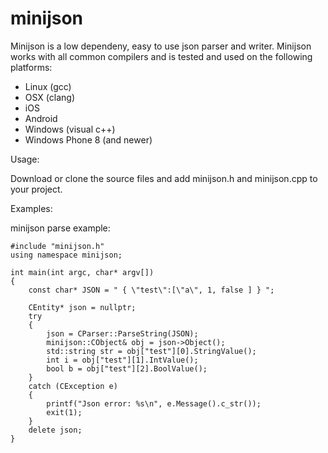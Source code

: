 minijson
========

Minijson is a low dependeny, easy to use json parser and writer. Minijson works with all common compilers and is tested and used on the following platforms:

* Linux (gcc)
* OSX (clang)
* iOS
* Android
* Windows (visual c++)
* Windows Phone 8 (and newer)

Usage:

Download or clone the source files and add minijson.h and minijson.cpp to your project. 

Examples:

minijson parse example:

    #include "minijson.h"
    using namespace minijson;
    
    int main(int argc, char* argv[])
    {
        const char* JSON = " { \"test\":[\"a\", 1, false ] } ";
        
        CEntity* json = nullptr;
        try 
        {
            json = CParser::ParseString(JSON);
            minijson::CObject& obj = json->Object();
            std::string str = obj["test"][0].StringValue();
            int i = obj["test"][1].IntValue();
            bool b = obj["test"][2].BoolValue();
        }
        catch (CException e)
        {
            printf("Json error: %s\n", e.Message().c_str());
            exit(1);
        }
        delete json;
    }
